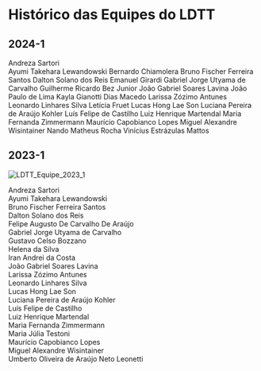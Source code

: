# Histórico das Equipes do LDTT

## 2024-1

Andreza Sartori  
Ayumi Takehara Lewandowski 
Bernardo Chiamolera
Bruno Fischer Ferreira Santos
Dalton Solano dos Reis
Emanuel Girardi
Gabriel Jorge Utyama de Carvalho
Guilherme Ricardo Bez Junior
João Gabriel Soares Lavina
João Paulo de Lima
Kayla Gianotti Dias Macedo
Larissa Zózimo Antunes
Leonardo Linhares Silva
Letícia Fruet
Lucas Hong Lae Son
Luciana Pereira de Araújo Kohler
Luís Felipe de Castilho
Luiz Henrique Martendal
Maria Fernanda Zimmermann
Maurício Capobianco Lopes
Miguel Alexandre Wisintainer
Nando Matheus Rocha
Vinícius Estrázulas Mattos

## 2023-1

![LDTT_Equipe_2023_1](./Imagens/LDTT_Equipe_2023_1.png)  

Andreza Sartori  
Ayumi Takehara Lewandowski  
Bruno Fischer Ferreira Santos  
Dalton Solano dos Reis  
Felipe Augusto De Carvalho De Araújo  
Gabriel Jorge Utyama de Carvalho  
Gustavo Celso Bozzano  
Helena da Silva  
Iran Andrei da Costa  
João Gabriel Soares Lavina  
Larissa Zózimo Antunes  
Leonardo Linhares Silva  
Lucas Hong Lae Son  
Luciana Pereira de Araújo Kohler  
Luís Felipe de Castilho  
Luiz Henrique Martendal  
Maria Fernanda Zimmermann  
Maria Júlia Testoni  
Maurício Capobianco Lopes  
Miguel Alexandre Wisintainer  
Umberto Oliveira de Araújo Neto Leonetti  